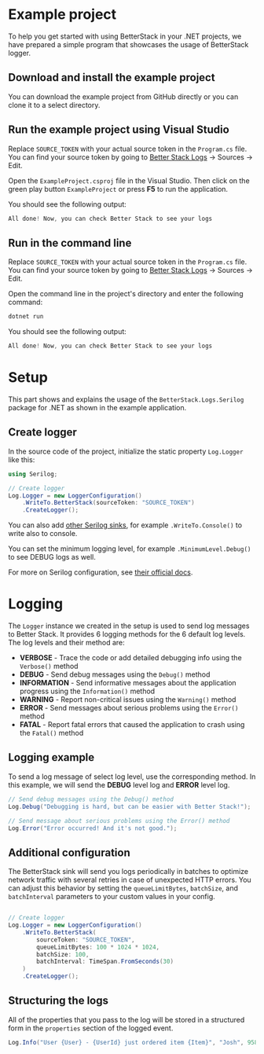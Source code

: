 # Example project

To help you get started with using BetterStack in your .NET projects,
we have prepared a simple program that showcases the usage of BetterStack logger.

## Download and install the example project

You can download the example project from GitHub directly or you can clone it to a select directory.

## Run the example project using Visual Studio
 
Replace `SOURCE_TOKEN` with your actual source token in the `Program.cs` file.
You can find your source token by going to [Better Stack Logs](https://logs.betterstack.com/dashboard) -> Sources -> Edit.

Open the `ExampleProject.csproj` file in the Visual Studio.
Then click on the green play button `ExampleProject` or press **F5** to run the application.

You should see the following output:

```powershell
All done! Now, you can check Better Stack to see your logs
```

## Run in the command line

Replace `SOURCE_TOKEN` with your actual source token in the `Program.cs` file.
You can find your source token by going to [Better Stack Logs](https://logs.betterstack.com/dashboard) -> Sources -> Edit.

Open the command line in the project's directory and enter the following command:

```powershell
dotnet run
```

You should see the following output:

```powershell
All done! Now, you can check Better Stack to see your logs
```

# Setup

This part shows and explains the usage of the `BetterStack.Logs.Serilog` package for .NET as shown in the example application.

## Create logger

In the source code of the project, initialize the static property `Log.Logger` like this:

```csharp
using Serilog;

// Create logger
Log.Logger = new LoggerConfiguration()
    .WriteTo.BetterStack(sourceToken: "SOURCE_TOKEN")
    .CreateLogger();
```

You can also add [other Serilog sinks](https://github.com/serilog/serilog/wiki/Provided-Sinks), for example `.WriteTo.Console()` to write also to console.

You can set the minimum logging level, for example `.MinimumLevel.Debug()` to see DEBUG logs as well.

For more on Serilog configuration, see [their official docs](https://github.com/serilog/serilog/wiki/Configuration-Basics).

# Logging

The `Logger` instance we created in the setup is used to send log messages to Better Stack.
It provides 6 logging methods for the 6 default log levels. The log levels and their method are:

- **VERBOSE** - Trace the code or add detailed debugging info using the `Verbose()` method
- **DEBUG** - Send debug messages using the `Debug()` method
- **INFORMATION** - Send informative messages about the application progress using the `Information()` method
- **WARNING** - Report non-critical issues using the `Warning()` method
- **ERROR** - Send messages about serious problems using the `Error()` method
- **FATAL** - Report fatal errors that caused the application to crash using the `Fatal()` method

## Logging example

To send a log message of select log level, use the corresponding method.
In this example, we will send the **DEBUG** level log and **ERROR** level log.

```csharp
// Send debug messages using the Debug() method
Log.Debug("Debugging is hard, but can be easier with Better Stack!");

// Send message about serious problems using the Error() method
Log.Error("Error occurred! And it's not good.");
```

## Additional configuration

The BetterStack sink will send you logs periodically in batches to optimize network traffic with several retries in case of unexpected HTTP errors.
You can adjust this behavior by setting the `queueLimitBytes`, `batchSize`, and `batchInterval` parameters to your custom values in your config.

```csharp

// Create logger
Log.Logger = new LoggerConfiguration()
    .WriteTo.BetterStack(
        sourceToken: "SOURCE_TOKEN",
        queueLimitBytes: 100 * 1024 * 1024,
        batchSize: 100,
        batchInterval: TimeSpan.FromSeconds(30)
    )
    .CreateLogger();
```

## Structuring the logs

All of the properties that you pass to the log will be stored in a structured form in the `properties` section of the logged event.

```csharp
Log.Info("User {User} - {UserId} just ordered item {Item}", "Josh", 95845, 75423);
```
